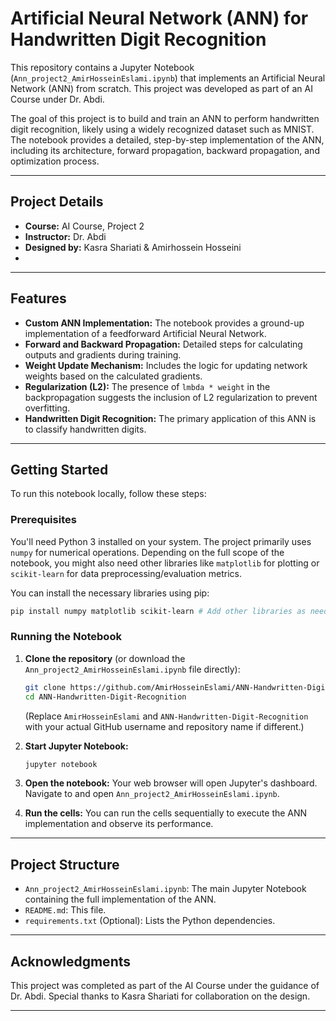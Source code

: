 # Artificial Neural Network (ANN) for Handwritten Digit Recognition

This repository contains a Jupyter Notebook (`Ann_project2_AmirHosseinEslami.ipynb`) that implements an Artificial Neural Network (ANN) from scratch. This project was developed as part of an AI Course under Dr. Abdi.

The goal of this project is to build and train an ANN to perform handwritten digit recognition, likely using a widely recognized dataset such as MNIST. The notebook provides a detailed, step-by-step implementation of the ANN, including its architecture, forward propagation, backward propagation, and optimization process.

---

## Project Details

* **Course:** AI Course, Project 2
* **Instructor:** Dr. Abdi
* **Designed by:** Kasra Shariati & Amirhossein Hosseini
* 
---

## Features

* **Custom ANN Implementation:** The notebook provides a ground-up implementation of a feedforward Artificial Neural Network.
* **Forward and Backward Propagation:** Detailed steps for calculating outputs and gradients during training.
* **Weight Update Mechanism:** Includes the logic for updating network weights based on the calculated gradients.
* **Regularization (L2):** The presence of `lmbda * weight` in the backpropagation suggests the inclusion of L2 regularization to prevent overfitting.
* **Handwritten Digit Recognition:** The primary application of this ANN is to classify handwritten digits.

---

## Getting Started

To run this notebook locally, follow these steps:

### Prerequisites

You'll need Python 3 installed on your system.
The project primarily uses `numpy` for numerical operations. Depending on the full scope of the notebook, you might also need other libraries like `matplotlib` for plotting or `scikit-learn` for data preprocessing/evaluation metrics.

You can install the necessary libraries using pip:

```bash
pip install numpy matplotlib scikit-learn # Add other libraries as needed (e.g., tensorflow if used for comparison)
```

### Running the Notebook

1.  **Clone the repository** (or download the `Ann_project2_AmirHosseinEslami.ipynb` file directly):

    ```bash
    git clone https://github.com/AmirHosseinEslami/ANN-Handwritten-Digit-Recognition.git
    cd ANN-Handwritten-Digit-Recognition
    ```
    (Replace `AmirHosseinEslami` and `ANN-Handwritten-Digit-Recognition` with your actual GitHub username and repository name if different.)

2.  **Start Jupyter Notebook:**

    ```bash
    jupyter notebook
    ```

3.  **Open the notebook:** Your web browser will open Jupyter's dashboard. Navigate to and open `Ann_project2_AmirHosseinEslami.ipynb`.

4.  **Run the cells:** You can run the cells sequentially to execute the ANN implementation and observe its performance.

---

## Project Structure

* `Ann_project2_AmirHosseinEslami.ipynb`: The main Jupyter Notebook containing the full implementation of the ANN.
* `README.md`: This file.
* `requirements.txt` (Optional): Lists the Python dependencies.

---

## Acknowledgments

This project was completed as part of the AI Course under the guidance of Dr. Abdi.
Special thanks to Kasra Shariati for collaboration on the design.

---
